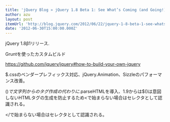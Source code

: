 ```yaml
---
title: 'jQuery Blog » jQuery 1.8 Beta 1: See What’s Coming (and Going!)'
author: azu
layout: post
itemUrl: 'http://blog.jquery.com/2012/06/22/jquery-1-8-beta-1-see-whats-coming-and-going/'
date: '2012-06-30T15:00:00.000Z'
---
```

jQuery 1.8β1リリース.

Gruntを使ったカスタムビルド

https://github.com/jquery/jquery#how-to-build-your-own-jquery

$.cssのベンダープレフィックス対応、jQuery.Animation、Sizzleのパフォーマンス改善。

$()で文字列からのタグ作成の代わりに$.parseHTMLを導入、1.9からは$()は意図しないHTMLタグの生成を防止するため<で始まらない場合はセレクタとして認識される。

</で始まらない場合はセレクタとして認識される。

